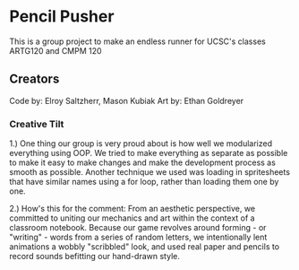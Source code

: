 # Pencil Pusher

This is a group project to make an endless runner for UCSC's classes ARTG120 and CMPM 120

## Creators
Code by: Elroy Saltzherr, Mason Kubiak
Art by: Ethan Goldreyer

### Creative Tilt
1.) One thing our group is very proud about is how well we modularized everything using OOP.
    We tried to make everything as separate as possible to make it easy to make changes and
    make the development process as smooth as possible. Another technique we used was loading
    in spritesheets that have similar names using a for loop, rather than loading them one by
    one.

2.) How's this for the comment: From an aesthetic perspective, we committed to uniting our 
    mechanics and art within the context of a classroom notebook. Because our game revolves 
    around forming - or "writing" - words from a series of random letters, we intentionally 
    lent animations a wobbly "scribbled" look, and used real paper and pencils to record 
    sounds befitting our hand-drawn style.
